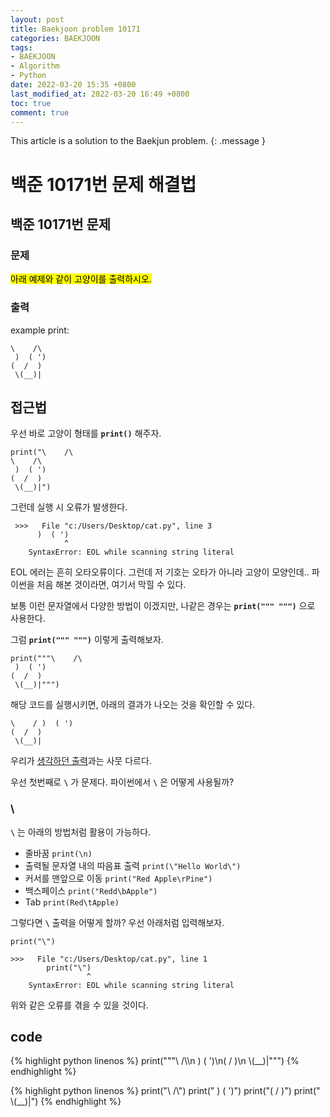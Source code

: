 ```yaml
---
layout: post
title: Baekjoon problem 10171
categories: BAEKJOON
tags:
- BAEKJOON
- Algorithm
- Python
date: 2022-03-20 15:35 +0800
last_modified_at: 2022-03-20 16:49 +0800
toc: true
comment: true
---
```


This article is a solution to the Baekjun problem.
{: .message }

# 백준 10171번 문제 해결법

## 백준 10171번 문제

### 문제

<mark>아래 예제와 같이 고양이를 출력하시오.</mark>

### 출력

example print:
```
\    /\
 )  ( ')
(  /  )
 \(__)|
```

## 접근법
우선 바로 고양이 형태를 **```print()```** 해주자.

```
print("\    /\
\    /\
 )  ( ')
(  /  )
 \(__)|")
```

 그런데 실행 시 오류가 발생한다.
``` 
 >>>   File "c:/Users/Desktop/cat.py", line 3
      )  ( ')
            ^
    SyntaxError: EOL while scanning string literal
```
EOL 에러는 흔히 오타오류이다. 그런데 저 기호는 오타가 아니라 고양이 모양인데..
파이썬을 처음 해본 것이라면, 여기서 막힐 수 있다.
 
보통 이런 문자열에서 다양한 방법이 이겠지만, 나같은 경우는 **```print(""" """)```** 으로 사용한다.
 
그럼 **```print(""" """)```** 이렇게 출력해보자.

```
print("""\    /\
 )  ( ')
(  /  )
 \(__)|""")
```

해당 코드를 실행시키면, 아래의 결과가 나오는 것을 확인할 수 있다.

```
\    / )  ( ')
(  /  )
 \(__)|
```

우리가 [생각하던 출력](#출력)과는 사뭇 다르다.

우선 첫번째로 **```\```** 가 문제다. 파이썬에서 **```\```** 은 어떻게 사용될까?

### \
**```\```** 는 아래의 방법처럼 활용이 가능하다.

  - 줄바꿈 ```print(\n)```
  - 출력될 문자열 내의 따음표 출력 ```print(\"Hello World\")```
  - 커서를 맨앞으로 이동 ```print("Red Apple\rPine")```
  - 백스페이스 ```print("Redd\bApple")```
  - Tab ```print(Red\tApple)```

그렇다면 **```\```** 출력을 어떻게 할까?
우선 아래처럼 입력해보자.
```
print("\")

>>>   File "c:/Users/Desktop/cat.py", line 1
        print("\")
                 ^
    SyntaxError: EOL while scanning string literal
```

위와 같은 오류를 겪을 수 있을 것이다.

## code

{% highlight python linenos %}
print("""\\    /\\\n )  ( ')\n(  /  )\n \\(__)|""")
{% endhighlight %}

{% highlight python linenos %}
print("\\    /\\")
print(" )  ( ')")
print("(  /  )")
print(" \\(__)|")
{% endhighlight %}
